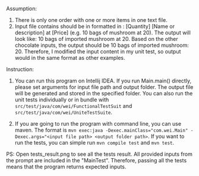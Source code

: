 Assumption:

1. There is only one order with one or more items in one text file.
2. Input file contains should be in formatted in : [Quantity] [Name or description] at [Price] (e.g. 10 bags of mushroom at 20). The output will look like: 10 bags of imported mushroom at 20. Based on the other chocolate inputs, the output should be 10 bags of imported mushroom: 20. Therefore, I modified the input content in my unit test, so output would in the same format as other examples.

Instruction:

1. You can run this program on Intellij IDEA. If you run Main.main() directly, please set arguments for input file path and output folder. The output file will be generated and stored in the specified folder. You can also run the unit tests individually or in bundle with `src/test/java/com/wei/FunctionalTestSuit` and `src/test/java/com/wei/UniteTestSuite`.

2. If you are going to run the program with command line, you can use maven. The format is `mvn exec:java -Dexec.mainClass="com.wei.Main" -Dexec.args="<input file path> <output folder path>`. If you want to run the tests, you can simple run `mvn compile test` and `mvn test`.

PS: Open tests_result.png to see all the tests result. All provided inputs from the prompt are included in the "MainTest". Therefore, passing all the tests means that the program returns expected inputs.
